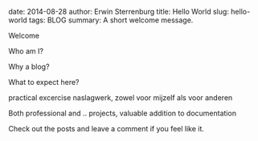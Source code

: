 date: 2014-08-28
author: Erwin Sterrenburg
title: Hello World
slug: hello-world
tags: BLOG
summary: A short welcome message.

Welcome

Who am I?

Why a blog?

What to expect here?

practical excercise
naslagwerk, zowel voor mijzelf als voor anderen

Both professional  and .. projects, valuable addition to documentation

Check out the posts and leave a comment if you feel like it.
